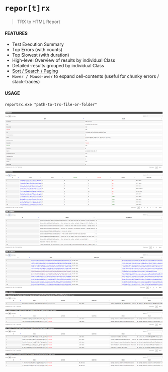 # `repor[t]rx`

> TRX to HTML Report

#### FEATURES
- Test Execution Summary
- Top Errors (with counts)
- Top Slowest (with duration)
- High-level Overview of results by individual Class
- Detailed-results grouped by individual Class
- [Sort / Search / Paging](https://datatables.net)
- `Hover / Mouse-over` to expand cell-contents (useful for chunky errors / stack-traces)

#### USAGE
`reportrx.exe "path-to-trx-file-or-folder"`

![Snapshot](Snapshot.png)